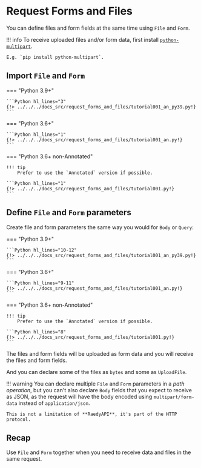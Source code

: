 # Request Forms and Files

You can define files and form fields at the same time using `File` and `Form`.

!!! info
To receive uploaded files and/or form data, first install <a href="https://andrew-d.github.io/python-multipart/" class="external-link" target="_blank">`python-multipart`</a>.

    E.g. `pip install python-multipart`.

## Import `File` and `Form`

=== "Python 3.9+"

    ```Python hl_lines="3"
    {!> ../../../docs_src/request_forms_and_files/tutorial001_an_py39.py!}
    ```

=== "Python 3.6+"

    ```Python hl_lines="1"
    {!> ../../../docs_src/request_forms_and_files/tutorial001_an.py!}
    ```

=== "Python 3.6+ non-Annotated"

    !!! tip
        Prefer to use the `Annotated` version if possible.

    ```Python hl_lines="1"
    {!> ../../../docs_src/request_forms_and_files/tutorial001.py!}
    ```

## Define `File` and `Form` parameters

Create file and form parameters the same way you would for `Body` or `Query`:

=== "Python 3.9+"

    ```Python hl_lines="10-12"
    {!> ../../../docs_src/request_forms_and_files/tutorial001_an_py39.py!}
    ```

=== "Python 3.6+"

    ```Python hl_lines="9-11"
    {!> ../../../docs_src/request_forms_and_files/tutorial001_an.py!}
    ```

=== "Python 3.6+ non-Annotated"

    !!! tip
        Prefer to use the `Annotated` version if possible.

    ```Python hl_lines="8"
    {!> ../../../docs_src/request_forms_and_files/tutorial001.py!}
    ```

The files and form fields will be uploaded as form data and you will receive the files and form fields.

And you can declare some of the files as `bytes` and some as `UploadFile`.

!!! warning
You can declare multiple `File` and `Form` parameters in a _path operation_, but you can't also declare `Body` fields that you expect to receive as JSON, as the request will have the body encoded using `multipart/form-data` instead of `application/json`.

    This is not a limitation of **RaedyAPI**, it's part of the HTTP protocol.

## Recap

Use `File` and `Form` together when you need to receive data and files in the same request.
